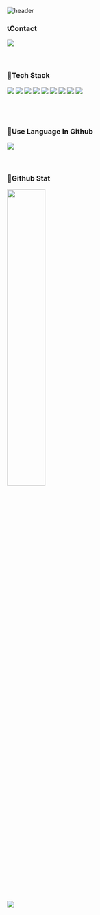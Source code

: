 
![header](https://capsule-render.vercel.app/api?type=waving&color=0:FEE8B0,100:F97B22&height=300&section=header&text=Hello%20World!%20I'm%20Jiseop%20Kim&fontSize=60)

<div align='left'>
  
### 📞Contact


<a href="mailto:jsub5646@gmail.com"><img src="https://img.shields.io/badge/Gmail-d14836?style=flat-square&logo=Gmail&logoColor=white&link=jsub5646@gmail.com"/></a>
<br>
<br>
<br>

### 💪Tech Stack


<div>
  <img src="https://img.shields.io/badge/JavaScript-F7DF1E?style=for-the-badge&logo=JavaScript&logoColor=black">
  <img src="https://img.shields.io/badge/TypeScript-3178C6?style=for-the-badge&logo=TypeScript&logoColor=black">
  <img src="https://img.shields.io/badge/React-61DAFB?style=for-the-badge&logo=React&logoColor=black">
  <img src="https://img.shields.io/badge/Node.js-339933?style=for-the-badge&logo=Node.js&logoColor=black">
  <img src="https://img.shields.io/badge/MongoDB-47A248?style=for-the-badge&logo=MongoDB&logoColor=black">
  <img src="https://img.shields.io/badge/MySQL-4479A1?style=for-the-badge&logo=MySQL&logoColor=black">
  <img src="https://img.shields.io/badge/Android-3DDC84?style=for-the-badge&logo=Android&logoColor=black">
  <img src="https://img.shields.io/badge/Flask-000000?style=for-the-badge&logo=Flask&logoColor=white">
  <img src="https://img.shields.io/badge/Socket.io-010101?style=for-the-badge&logo=Socket.io&logoColor=white">
</div>
<br>
<br>
<br>


### 🌱Use Language In Github
<a href="s">
  <img src="https://github-readme-stats.vercel.app/api/top-langs/?username=JseopKim&&layout=compact&theme=tokyonight" />
</a>
<br>
<br>
<br>

### 🌱Github Stat
<a href="s">
  <img src="https://github-readme-stats.vercel.app/api?username=JseopKim&theme=tokyonight&show_icons=true" width="42%" />
</a>

![](https://github-profile-summary-cards.vercel.app/api/cards/profile-details?username=JseopKim&theme=nord_dark)

</div>
